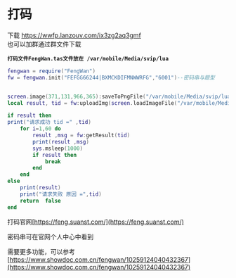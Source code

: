 # 打码



下载  [https://wwfp.lanzouv.com/ix3zg2aq3gmf\
](https://wwfp.lanzouv.com/ix3zg2aq3gmf) 也可以加群通过群文件下载

<pre class="language-lua"><code class="lang-lua"><strong>打码文件FengWan.tas文件放在 /var/mobile/Media/svip/lua
</strong></code></pre>



```lua
fengwan = require("FengWan")
fw = fengwan.init("FEFGG66244|BXMCKDIFMNWWRFG","6001")--密码串与题型


screen.image(371,131,966,365):saveToPngFile("/var/mobile/Media/svip/lua/yz.png") 
local result, tid = fw:uploadImg(screen.loadImageFile("/var/mobile/Media/svip/lua/yz.png"))

if result then
print("请求成功 tid =" ,tid)
	for i=1,60 do
		result ,msg = fw:getResult(tid)
		print(result ,msg)
		sys.msleep(1000)
		if result then
			break
		end
	end
else
	print(result)
    print("请求失败 原因 =",tid)
	return  false
end

```



打码官网[https://feng.suanst.com/](https://feng.suanst.com/)    &#x20;

密码串可在官网个人中心中看到



需要更多功能，可以参考[https://www.showdoc.com.cn/fengwan/10259124040432367](https://www.showdoc.com.cn/fengwan/10259124040432367)

